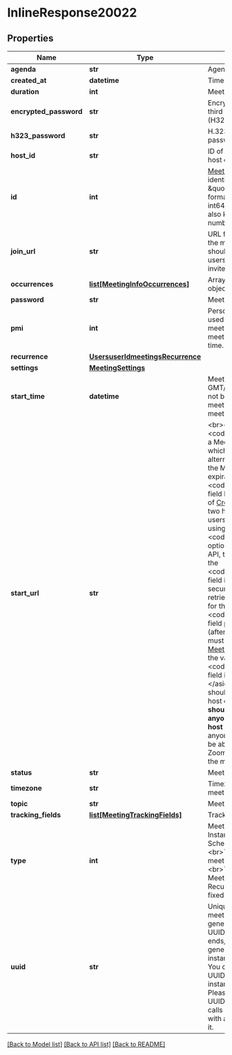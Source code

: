 # InlineResponse20022

## Properties
Name | Type | Description | Notes
------------ | ------------- | ------------- | -------------
**agenda** | **str** | Agenda. | [optional] 
**created_at** | **datetime** | Time of creation.  | [optional] 
**duration** | **int** | Meeting duration. | [optional] 
**encrypted_password** | **str** | Encrypted password for third party endpoints (H323/SIP). | [optional] 
**h323_password** | **str** | H.323/SIP room system password. | [optional] 
**host_id** | **str** | ID of the user who is set as host of meeting. | [optional] 
**id** | **int** | [Meeting ID](https://support.zoom.us/hc/en-us/articles/201362373-What-is-a-Meeting-ID-): Unique identifier of the meeting in \&quot;**long**\&quot; format(represented as int64 data type in JSON), also known as the meeting number. | [optional] 
**join_url** | **str** | URL for participants to join the meeting. This URL should only be shared with users that you would like to invite for the meeting. | [optional] 
**occurrences** | [**list[MeetingInfoOccurrences]**](MeetingInfoOccurrences.md) | Array of occurrence objects. | [optional] 
**password** | **str** | Meeting password. | [optional] 
**pmi** | **int** | Personal Meeting Id. Only used for scheduled meetings and recurring meetings with no fixed time. | [optional] 
**recurrence** | [**UsersuserIdmeetingsRecurrence**](UsersuserIdmeetingsRecurrence.md) |  | [optional] 
**settings** | [**MeetingSettings**](MeetingSettings.md) |  | [optional] 
**start_time** | **datetime** | Meeting start time in GMT/UTC. Start time will not be returned if the meeting is an **instant** meeting.   | [optional] 
**start_url** | **str** | &lt;br&gt;&lt;aside&gt;The &lt;code&gt;start_url&lt;/code&gt; of a Meeting is a URL using which a host or an alternative host can start the Meeting.   The expiration time for the &lt;code&gt;start_url&lt;/code&gt; field listed in the response of [Create a Meeting API](https://marketplace.zoom.us/docs/api-reference/zoom-api/meetings/meetingcreate) is two hours for all regular users.    For users created using the &lt;code&gt;custCreate&lt;/code&gt; option via the [Create Users](https://marketplace.zoom.us/docs/api-reference/zoom-api/users/usercreate) API, the expiration time of the &lt;code&gt;start_url&lt;/code&gt; field is 90 days.   For security reasons, to retrieve the updated value for the &lt;code&gt;start_url&lt;/code&gt; field programmatically (after the expiry time), you must call the [Retrieve a Meeting API](https://marketplace.zoom.us/docs/api-reference/zoom-api/meetings/meeting) and refer to the value of the &lt;code&gt;start_url&lt;/code&gt; field in the response.&lt;/aside&gt;&lt;br&gt;This URL should only be used by the host of the meeting and **should not be shared with anyone other than the host** of the meeting as anyone with this URL will be able to login to the Zoom Client as the host of the meeting. | [optional] 
**status** | **str** | Meeting status | [optional] 
**timezone** | **str** | Timezone to format the meeting start time on the . | [optional] 
**topic** | **str** | Meeting topic. | [optional] 
**tracking_fields** | [**list[MeetingTrackingFields]**](MeetingTrackingFields.md) | Tracking fields | [optional] 
**type** | **int** | Meeting Types:&lt;br&gt;&#x60;1&#x60; - Instant meeting.&lt;br&gt;&#x60;2&#x60; - Scheduled meeting.&lt;br&gt;&#x60;3&#x60; - Recurring meeting with no fixed time.&lt;br&gt;&#x60;4&#x60; - PMI Meeting&lt;br&gt; &#x60;8&#x60; - Recurring meeting with a fixed time. | [optional] 
**uuid** | **str** | Unique meeting ID. Each meeting instance will generate its own Meeting UUID (i.e., after a meeting ends, a new UUID will be generated for the next instance of the meeting). You can retrieve a list of UUIDs from past meeting instances using [this API](https://marketplace.zoom.us/docs/api-reference/zoom-api/meetings/pastmeetings) . Please double encode your UUID when using it for API calls if the UUID begins with a &#x27;/&#x27;or contains &#x27;//&#x27; in it.  | [optional] 

[[Back to Model list]](../README.md#documentation-for-models) [[Back to API list]](../README.md#documentation-for-api-endpoints) [[Back to README]](../README.md)

